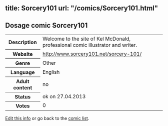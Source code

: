 title: Sorcery101
url: "/comics/Sorcery101.html"
---
Dosage comic Sorcery101
-----------------------------------------

<p id="msg"></p>
<script type="text/javascript">
if (window.location.search === '?edit_info_mail=sent_ok') {
  var elem = document.getElementById("msg");
  elem.innerHTML = 'Edited information sucessfully sent.';
  elem.className = 'ok';
}
</script>
<table class="comicinfo">
<tr>
<th>Description</th><td>Welcome to the site of Kel McDonald, professional comic illustrator and writer.</td>
</tr>
<tr>
<th>Website</th><td><a href="http://www.sorcery101.net/sorcery-101/">http://www.sorcery101.net/sorcery-101/</a></td>
</tr>
<tr>
<th>Genre</th><td>Other</td>
</tr>
<tr>
<th>Language</th><td>English</td>
</tr>
<tr>
<th>Adult content</th><td>no</td>
</tr>
<tr>
<th>Status</th><td>ok on 27.04.2013</td>
</tr>
<tr>
<th>Votes</th><td>0</td>
</tr>
</table>

[Edit this info](Sorcery101_edit.html) or go back to the [comic list](../comic-index.html).
